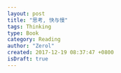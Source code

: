 ```yaml
---
layout: post
title: "思考, 快与慢"
tags: Thinking
type: Book
category: Reading
author: "Zerol"
created: 2017-12-19 08:37:47 +0800
isDraft: true
---
```

